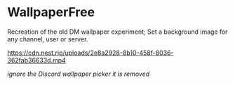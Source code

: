 # WallpaperFree

Recreation of the old DM wallpaper experiment; Set a background image for any channel, user or server.

<https://cdn.nest.rip/uploads/2e8a2928-8b10-458f-8036-362fab36633d.mp4>

*ignore the Discord wallpaper picker it is removed*

